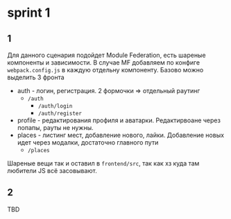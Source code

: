 # sprint 1

## 1

Для данного сценария подойдет Module Federation, есть шареные компоненты и зависимости.
В случае MF добавляем по конфиге `webpack.config.js` в каждую отдельну компоненту.
Базово можно выделить 3 фронта

- auth - логин, регистрация. 2 формочки => отдельный раутинг
  - `/auth`
    - `/auth/login`
    - `/auth/register`
- profile - редактирования профиля и аватарки. Редактирвоане через попапы, рауты не нужны.
- places - листинг мест, добавление нового, лайки. Добавление новых идет через модалки, достаточно главного пути
  - `/places`

Шареные вещи так и оставил в `frontend/src`, так как хз куда там любители JS всё засовывают.

## 2

TBD
